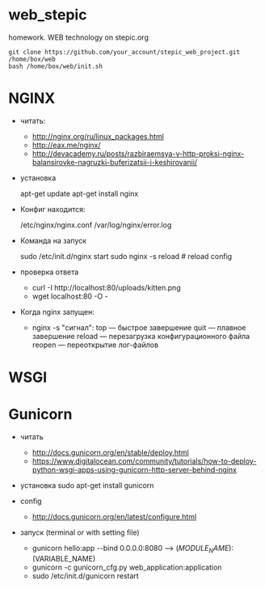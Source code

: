 # web_stepic

homework. WEB technology on stepic.org

	git clone https://github.com/your_account/stepic_web_project.git /home/box/web
	bash /home/box/web/init.sh


# NGINX
- читать:
	* http://nginx.org/ru/linux_packages.html
	* http://eax.me/nginx/
	* http://devacademy.ru/posts/razbiraemsya-v-http-proksi-nginx-balansirovke-nagruzki-buferizatsii-i-keshirovanii/

- установка

	apt-get update
	apt-get install nginx

- Конфиг находится:

	/etc/nginx/nginx.conf
	/var/log/nginx/error.log

- Команда на запуск

	sudo /etc/init.d/nginx start
	sudo nginx -s reload # reload config

- проверка ответа
	* curl -I http://localhost:80/uploads/kitten.png
	* wget localhost:80 -O -

- Когда nginx запущен:
	- nginx -s "сигнал":
		top — быстрое завершение
		quit — плавное завершение
		reload — перезагрузка конфигурационного файла
		reopen — переоткрытие лог-файлов

# WSGI

# Gunicorn

- читать
	* http://docs.gunicorn.org/en/stable/deploy.html
	* https://www.digitalocean.com/community/tutorials/how-to-deploy-python-wsgi-apps-using-gunicorn-http-server-behind-nginx

- установка
	sudo apt-get install gunicorn

- config
	* http://docs.gunicorn.org/en/latest/configure.html

- запуск (terminal or with setting file)
	* gunicorn hello:app --bind 0.0.0.0:8080   -->  $(MODULE_NAME):$(VARIABLE_NAME)
	* gunicorn -c gunicorn_cfg.py web_application:application
	* sudo /etc/init.d/gunicorn restart
